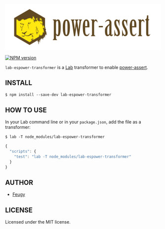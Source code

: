 [![power-assert][power-assert-banner]][power-assert-url]

[![NPM version][npm-image]][npm-url]


`lab-espower-transformer` is a [Lab](https://github.com/hapijs/lab) transformer to enable [power-assert](https://github.com/power-assert-js/power-assert).


INSTALL
---------------------------------------

```
$ npm install --save-dev lab-espower-transformer
```


HOW TO USE
---------------------------------------

In your Lab command line or in your `package.json`, add the file as a transformer:

```
$ lab -T node_modules/lab-espower-transformer
```

```javascript
{
  "scripts": {
    "test": "lab -T node_modules/lab-espower-transformer"
  }
}
```

AUTHOR
---------------------------------------
* [Feugy](http://feugy.github.io)


LICENSE
---------------------------------------
Licensed under the MIT license.


[power-assert-url]: https://github.com/power-assert-js/power-assert
[power-assert-banner]: https://raw.githubusercontent.com/power-assert-js/power-assert-js-logo/master/banner/banner-official-fullcolor.png

[npm-url]: https://npmjs.org/package/lab-espower-transformer
[npm-image]: https://badge.fury.io/js/lab-espower-transformer.svg
